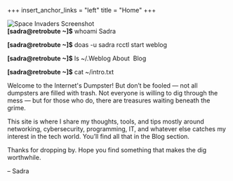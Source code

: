 +++
insert_anchor_links = "left"
title = "Home"
+++

<script src="/scripts/typewriter-core.js" defer></script>
<script src="/scripts/typewriter.js" defer></script>
<script src="/scripts/glitch-core.js" defer></script>
<script src="/scripts/glitch.js" defer></script>

<img id="main-page-logo" src="https://res.cloudinary.com/dly5kd3h5/image/upload/v1747766711/glitched-image_axxn5d.gif" alt="Space Invaders Screenshot"/>

<div id="typing"></div>

<div class="crt scanlines">
  <div class="container">
  <strong class="glow-shellinfo inline">[sadra@retrobute ~]$</strong>
  <span class="glow-prompt inline">whoami</span>
  <span class="glow-output block">Sadra</span>
  
  <strong class="glow-shellinfo inline">[sadra@retrobute ~]$</strong>
  <span class="glow-prompt inline">doas -u sadra rcctl start weblog</span>
  
  <strong class="glow-shellinfo inline">[sadra@retrobute ~]$</strong>
  <span class="glow-prompt inline">ls ~/.Weblog</span>
  <span class="glow-output block">About&nbsp;&nbsp;Blog</span>
  
  <strong class="glow-shellinfo inline">[sadra@retrobute ~]$</strong>
  <span class="glow-prompt inline">cat ~/intro.txt</span>
  
  <div class="glow-output block">Welcome to the Internet's Dumpster! But don’t be fooled — not all dumpsters are filled with trash. Not everyone is willing to dig through the mess — but for those who do, there are treasures waiting beneath the grime.

This site is where I share my thoughts, tools, and tips mostly around networking, cybersecurity, programming, IT, and whatever else catches my interest in the tech world. You’ll find all that in the Blog section.

Thanks for dropping by. Hope you find something that makes the dig worthwhile.

– Sadra 
  </div>
  </div>
</div>

